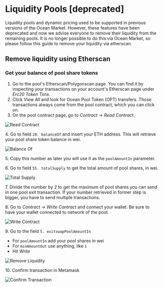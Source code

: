 # Liquidity Pools \[deprecated]

Liquidity pools and dynamic pricing used to be supported in previous versions of the Ocean Market. However, these features have been deprecated and now we advise everyone to remove their liquidity from the remaining pools. It is no longer possible to do this via Ocean Market, so please follow this guide to remove your liquidity via etherscan.

## Remove liquidity using Etherscan

### Get your balance of pool share tokens

1. Go to the pool's Etherscan/Polygonscan page. You can find it by inspecting your transactions on your account's Etherscan page under _Erc20 Token Txns_.
2. Click _View All_ and look for Ocean Pool Token (OPT) transfers. Those transactions always come from the pool contract, which you can click on.
3. On the pool contract page, go to _Contract_ -> _Read Contract_.

![Read Contract](../tutorials/.gitbook/assets/liquidity/remove-liquidity-1.png)

4\. Go to field `20. balanceOf` and insert your ETH address. This will retrieve your pool share token balance in wei.

![Balance Of](../tutorials/.gitbook/assets/liquidity/remove-liquidity-2.png)

5\. Copy this number as later you will use it as the `poolAmountIn` parameter.

6\. Go to field `55. totalSupply` to get the total amount of pool shares, in wei.

![Total Supply](../tutorials/.gitbook/assets/liquidity/remove-liquidity-3.png)

7\. Divide the number by 2 to get the maximum of pool shares you can send in one pool exit transaction. If your number retrieved in former step is bigger, you have to send multiple transactions.

8\. Go to _Contract_ -> _Write Contract_ and connect your wallet. Be sure to have your wallet connected to network of the pool.

![Write Contract](../tutorials/.gitbook/assets/liquidity/remove-liquidity-4.png)

9\. Go to the field `5. exitswapPoolAmountIn`

* For `poolAmountIn` add your pool shares in wei
* For `minAmountOut` use anything, like `1`
* Hit _Write_

![Remove Liquidity](../tutorials/.gitbook/assets/liquidity/remove-liquidity-5.png)

10\. Confirm transaction in Metamask

![Confirm Transaction](../tutorials/.gitbook/assets/liquidity/remove-liquidity-6.png)
